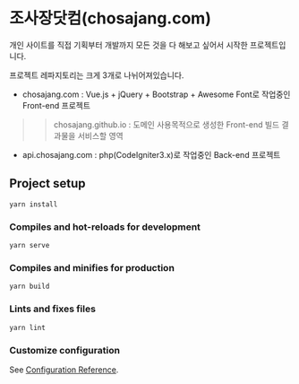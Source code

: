 # 조사장닷컴(chosajang.com)
개인 사이트를 직접 기획부터 개발까지 모든 것을 다 해보고 싶어서 시작한 프로젝트입니다.

프로젝트 레파지토리는 크게 3개로 나뉘어져있습니다.

- chosajang.com : Vue.js + jQuery + Bootstrap + Awesome Font로 작업중인 Front-end 프로젝트
 >> chosajang.github.io : 도메인 사용목적으로 생성한 Front-end 빌드 결과물을 서비스할 영역
- api.chosajang.com : php(CodeIgniter3.x)로 작업중인 Back-end 프로젝트



## Project setup
```
yarn install
```

### Compiles and hot-reloads for development
```
yarn serve
```

### Compiles and minifies for production
```
yarn build
```

### Lints and fixes files
```
yarn lint
```

### Customize configuration
See [Configuration Reference](https://cli.vuejs.org/config/).

